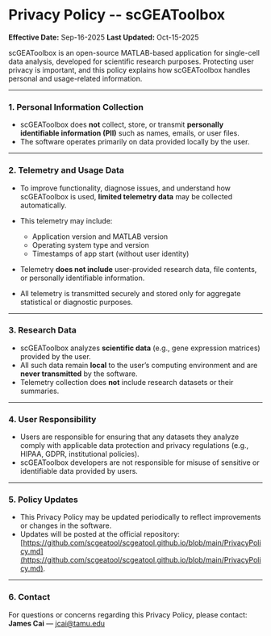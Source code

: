 # Privacy Policy -- scGEAToolbox

**Effective Date:** Sep-16-2025
**Last Updated:** Oct-15-2025

scGEAToolbox is an open-source MATLAB-based application for single-cell data analysis, developed for scientific research purposes. Protecting user privacy is important, and this policy explains how scGEAToolbox handles personal and usage-related information.

---

### 1. **Personal Information Collection**

* scGEAToolbox does **not** collect, store, or transmit **personally identifiable information (PII)** such as names, emails, or user files.
* The software operates primarily on data provided locally by the user.

---

### 2. **Telemetry and Usage Data**

* To improve functionality, diagnose issues, and understand how scGEAToolbox is used, **limited telemetry data** may be collected automatically.

* This telemetry may include:

  * Application version and MATLAB version
  * Operating system type and version
  * Timestamps of app start (without user identity)

* Telemetry **does not include** user-provided research data, file contents, or personally identifiable information.

* All telemetry is transmitted securely and stored only for aggregate statistical or diagnostic purposes.

---

### 3. **Research Data**

* scGEAToolbox analyzes **scientific data** (e.g., gene expression matrices) provided by the user.
* All such data remain **local** to the user’s computing environment and are **never transmitted** by the software.
* Telemetry collection does **not** include research datasets or their summaries.

---

### 4. **User Responsibility**

* Users are responsible for ensuring that any datasets they analyze comply with applicable data protection and privacy regulations (e.g., HIPAA, GDPR, institutional policies).
* scGEAToolbox developers are not responsible for misuse of sensitive or identifiable data provided by users.

---

### 5. **Policy Updates**

* This Privacy Policy may be updated periodically to reflect improvements or changes in the software.
* Updates will be posted at the official repository:
  [https://github.com/scgeatool/scgeatool.github.io/blob/main/PrivacyPolicy.md](https://github.com/scgeatool/scgeatool.github.io/blob/main/PrivacyPolicy.md).

---

### 6. **Contact**

For questions or concerns regarding this Privacy Policy, please contact:
**James Cai** — [jcai@tamu.edu](mailto:jcai@tamu.edu)

